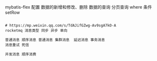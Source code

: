 

mybatis-flex 配置
数据的新增和修改、删除
数据的查询
分页查询
where 条件
setRow


```

# https://mp.weixin.qq.com/s/TdAJifGZwg-Av9sgA7kO-A
rocketmq 消息类型 同步 异步 单向

普通消息 顺序消息 普通消息 集群消息  延迟消息 事务消息 
消息重试 死信

并发消息 顺序消费
```
